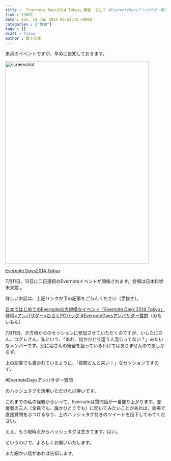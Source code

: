 ```yaml
---
title : 「Evernote Days2014 Tokyo」開催　そして #EvernoteDaysアンバサダー質問
link : 13602
date : Sat, 14 Jun 2014 00:52:42 +0000
categories : ["告知"]
tags : []
draft : false
author : 倉下忠憲
---
```


来月のイベントですが、早めに告知しておきます。

<a href="https://rashita.net/blog/wp-content/uploads/2014/06/screenshot18.png"><img src="https://rashita.net/blog/wp-content/uploads/2014/06/screenshot18.png" alt="screenshot" width="450" height="635" class="alignnone size-full wp-image-13603" /></a>

<a href="http://evernote.com/intl/jp/evernotedays/" target="_blank">Evernote Days2014 Tokyo</a>

7月11日、12日に二日連続のEvernoteイベントが開催されます。会場は日本科学未来館 。

詳しいお話は、上記リンクか下の記事をごらんください（手抜き）。

<a href="http://mitaimon.cocolog-nifty.com/blog/2014/06/evernote-days-2.html" target="_blank">日本ではじめてのEvernoteの大規模なイベント「Evernote Days 2014 Tokyo」登壇×アンバサダー×ひらくPCバッグ #EvernoteDaysアンバサダー質問</a>（みたいもん）

7月11日、夕方頃からのセッションに参加させていただくのですが、いしたにさん、コグレさん、私という、「あれ、何かひとり違う人混じってない？」みたいなメンバーです。別に堀さんの後釜を狙っているわけではありませんのであしからず。

上の記事でも書かれているように、「質問どんと来い！」なセッションですので、

#EvernoteDaysアンバサダー質問

のハッシュタグを活用いただければ幸いです。

これまでの私の経験からいって、Evernoteは質問話が一番盛り上がります。登壇者の三人（全員でも、誰かひとりでも）に聞いてみたいことがあれば、会場で直接質問をぶつけるなり、上のハッシュタグ付きのツイートを投下してみてください。

ええ、もう現時点からハッシュタグは生きてます。はい。

というわけで、よろしくお願いいたします。

また細かい話があれば告知します。

